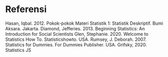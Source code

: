# Referensi

Hasan, Iqbal. 2012. Pokok-pokok Materi Statistik 1: Statistik Deskriptif. Bumi Aksara. Jakarta.
Diamond, Jefferies. 2013. Beginning Statistics: An Introduction for Social Scientists
Glen, Stephanie. 2020. Welcome to Statistics How To. Statisticshowto. USA.
Rumsey, J. Deborah. 2007. Statistics for Dummies. For Dummies Publisher. USA.
Grifsky, 2020. Statistics JS